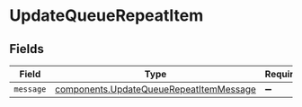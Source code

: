 # UpdateQueueRepeatItem


## Fields

| Field                                                                                              | Type                                                                                               | Required                                                                                           | Description                                                                                        |
| -------------------------------------------------------------------------------------------------- | -------------------------------------------------------------------------------------------------- | -------------------------------------------------------------------------------------------------- | -------------------------------------------------------------------------------------------------- |
| `message`                                                                                          | [components.UpdateQueueRepeatItemMessage](../../models/components/updatequeuerepeatitemmessage.md) | :heavy_minus_sign:                                                                                 | N/A                                                                                                |